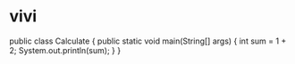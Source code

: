 # vivi
public class Calculate {
  public static void main(String[] args) {
    int sum = 1 + 2;
    System.out.println(sum);
  }
}
